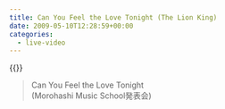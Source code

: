 ```yaml
---
title: Can You Feel the Love Tonight (The Lion King)
date: 2009-05-10T12:28:59+00:00
categories:
  - live-video
---
```


{{<youtube K6sdZvvothE>}}

>Can You Feel the Love Tonight    
>(Morohashi Music School発表会)
